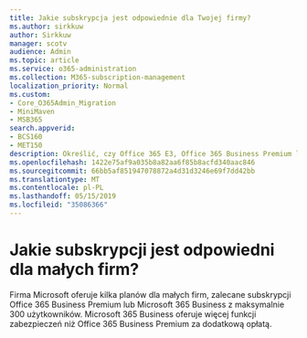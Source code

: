 ```yaml
---
title: Jakie subskrypcja jest odpowiednie dla Twojej firmy?
ms.author: sirkkuw
author: Sirkkuw
manager: scotv
audience: Admin
ms.topic: article
ms.service: o365-administration
ms.collection: M365-subscription-management
localization_priority: Normal
ms.custom:
- Core_O365Admin_Migration
- MiniMaven
- MSB365
search.appverid:
- BCS160
- MET150
description: Określić, czy Office 365 E3, Office 365 Business Premium lub Microsoft 365 Business jest odpowiedni dla y lub firmy.
ms.openlocfilehash: 1422e75af9a035b8a82aa6f85b8acfd340aac846
ms.sourcegitcommit: 66bb5af851947078872a4d31d3246e69f7dd42bb
ms.translationtype: MT
ms.contentlocale: pl-PL
ms.lasthandoff: 05/15/2019
ms.locfileid: "35086366"
---
```

# <a name="what-subscription-is-right-for-your-small-business"></a>Jakie subskrypcji jest odpowiedni dla małych firm?

Firma Microsoft oferuje kilka planów dla małych firm, zalecane subskrypcji Office 365 Business Premium lub Microsoft 365 Business z maksymalnie 300 użytkowników. Microsoft 365 Business oferuje więcej funkcji zabezpieczeń niż Office 365 Business Premium za dodatkową opłatą.